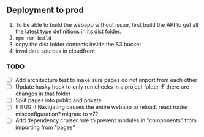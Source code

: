 ## Deployment to prod

1. To be able to build the webapp without issue, first build the API to get all the latest type definitions in its dist folder.
1. `npm run build`
1. copy the dist folder contents inside the S3 bucket
1. invalidate sources in cloudfront

<!-- testing CI/CD v3 -->

### TODO

- [ ] Add architecture test to make sure pages do not import from each other
- [ ] Update husky hook to only run checks in a project folder IF there are changes in that folder
- [ ] Split pages into public and private
- [ ] !! BUG !! Navigating causes the entire webapp to reload. react router misconfiguration? migrate to v7?
- [ ] Add dependency cruiser rule to prevent modules in "components" from importing from "pages"
